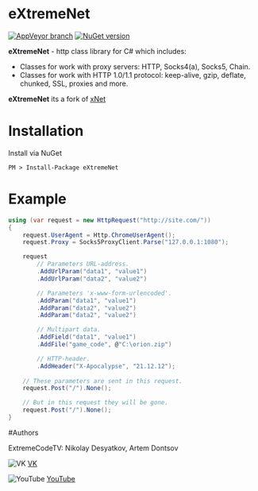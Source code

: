 # eXtremeNet

[![AppVeyor branch](https://img.shields.io/appveyor/ci/gruntjs/grunt/master.svg?maxAge=2592000)](https://ci.appveyor.com/project/extremecodetv/extremenet)
[![NuGet version](https://badge.fury.io/nu/eXtremeNet.svg)](https://badge.fury.io/nu/eXtremeNet)

**eXtremeNet** - http class library for C# which includes:
 * Classes for work with proxy servers: HTTP, Socks4(a), Socks5, Chain.
 * Classes for work with HTTP 1.0/1.1 protocol: keep-alive, gzip, deflate, chunked, SSL, proxies and more.

**eXtremeNet** its a fork of [xNet](https://github.com/X-rus/xNet)


# Installation
 
Install via NuGet
 
```
PM > Install-Package eXtremeNet
```
 
# Example
 
```csharp 
using (var request = new HttpRequest("http://site.com/"))
{
    request.UserAgent = Http.ChromeUserAgent();
    request.Proxy = Socks5ProxyClient.Parse("127.0.0.1:1080");

    request
        // Parameters URL-address.
        .AddUrlParam("data1", "value1")
        .AddUrlParam("data2", "value2")

        // Parameters 'x-www-form-urlencoded'.
        .AddParam("data1", "value1")
        .AddParam("data2", "value2")
        .AddParam("data2", "value2")

        // Multipart data.
        .AddField("data1", "value1")
        .AddFile("game_code", @"C:\orion.zip")

        // HTTP-header.
        .AddHeader("X-Apocalypse", "21.12.12");
        
    // These parameters are sent in this request.
    request.Post("/").None();

    // But in this request they will be gone.
    request.Post("/").None();
}
```

#Authors

ExtremeCodeTV: Nikolay Desyatkov, Artem Dontsov

![VK](https://vk.com/images/faviconnew.ico?3) [VK](https://vk.com/extremecodetv)

![YouTube](https://s.ytimg.com/yts/img/favicon-vflz7uhzw.ico) [YouTube](https://www.youtube.com/channel/UCBNlINWfd08qgDkUTaUY4_w)
